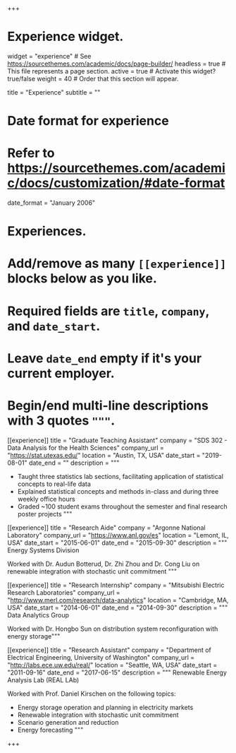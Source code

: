 +++
# Experience widget.
widget = "experience"  # See https://sourcethemes.com/academic/docs/page-builder/
headless = true  # This file represents a page section.
active = true  # Activate this widget? true/false
weight = 40  # Order that this section will appear.

title = "Experience"
subtitle = ""

# Date format for experience
#   Refer to https://sourcethemes.com/academic/docs/customization/#date-format
date_format = "January 2006"

# Experiences.
#   Add/remove as many `[[experience]]` blocks below as you like.
#   Required fields are `title`, `company`, and `date_start`.
#   Leave `date_end` empty if it's your current employer.
#   Begin/end multi-line descriptions with 3 quotes `"""`.

[[experience]]
  title = "Graduate Teaching Assistant"
  company = "SDS 302 - Data Analysis for the Health Sciences"
  company_url = "https://stat.utexas.edu/"
  location = "Austin, TX, USA"
  date_start = "2019-08-01"
  date_end = ""
  description = """
  * Taught three statistics lab sections, facilitating application of statistical concepts to real-life data
  * Explained statistical concepts and methods in-class and during three weekly office hours
  * Graded ~100 student exams throughout the semester and final research poster projects
  """

[[experience]]
  title = "Research Aide"
  company = "Argonne National Laboratory"
  company_url = "https://www.anl.gov/es"
  location = "Lemont, IL, USA"
  date_start = "2015-06-01"
  date_end = "2015-09-30"
  description = """
  Energy Systems Division
  
  Worked with Dr. Audun Botterud, Dr. Zhi Zhou and Dr. Cong Liu on renewable integration with stochastic unit commitment
"""

[[experience]]
  title = "Research Internship"
  company = "Mitsubishi Electric Research Laboratories"
  company_url = "http://www.merl.com/research/data-analytics"
  location = "Cambridge, MA, USA"
  date_start = "2014-06-01"
  date_end = "2014-09-30"
  description = """
  Data Analytics Group
  
  Worked with Dr. Hongbo Sun on distribution system reconfiguration with energy storage"""

[[experience]]
  title = "Research Assistant"
  company = "Department of Electrical Engineering, University of Washington"
  company_url = "http://labs.ece.uw.edu/real/"
  location = "Seattle, WA, USA"
  date_start = "2011-09-16"
  date_end = "2017-06-15"
  description = """
  Renewable Energy Analysis Lab (REAL LAb) 
  
  Worked with Prof. Daniel Kirschen on the following topics:
  
  * Energy storage operation and planning in electricity markets
  * Renewable integration with stochastic unit commitment
  * Scenario generation and reduction
  * Energy forecasting
  """

+++

